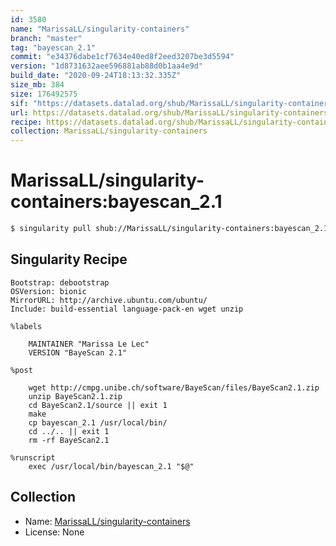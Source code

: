 ```yaml
---
id: 3580
name: "MarissaLL/singularity-containers"
branch: "master"
tag: "bayescan_2.1"
commit: "e34376dabe1cf7634e40ed8f2eed3207be3d5594"
version: "1d8731632aee596881ab88d0b1aa4e9d"
build_date: "2020-09-24T18:13:32.335Z"
size_mb: 384
size: 176492575
sif: "https://datasets.datalad.org/shub/MarissaLL/singularity-containers/bayescan_2.1/2020-09-24-e34376da-1d873163/1d8731632aee596881ab88d0b1aa4e9d.simg"
url: https://datasets.datalad.org/shub/MarissaLL/singularity-containers/bayescan_2.1/2020-09-24-e34376da-1d873163/
recipe: https://datasets.datalad.org/shub/MarissaLL/singularity-containers/bayescan_2.1/2020-09-24-e34376da-1d873163/Singularity
collection: MarissaLL/singularity-containers
---
```


# MarissaLL/singularity-containers:bayescan_2.1

```bash
$ singularity pull shub://MarissaLL/singularity-containers:bayescan_2.1
```

## Singularity Recipe

```singularity
Bootstrap: debootstrap
OSVersion: bionic
MirrorURL: http://archive.ubuntu.com/ubuntu/
Include: build-essential language-pack-en wget unzip

%labels

	MAINTAINER "Marissa Le Lec"
	VERSION "BayeScan 2.1"

%post

	wget http://cmpg.unibe.ch/software/BayeScan/files/BayeScan2.1.zip
	unzip BayeScan2.1.zip
	cd BayeScan2.1/source || exit 1
	make
	cp bayescan_2.1 /usr/local/bin/
	cd ../.. || exit 1
	rm -rf BayeScan2.1

%runscript
    exec /usr/local/bin/bayescan_2.1 "$@"
```

## Collection

 - Name: [MarissaLL/singularity-containers](https://github.com/MarissaLL/singularity-containers)
 - License: None

